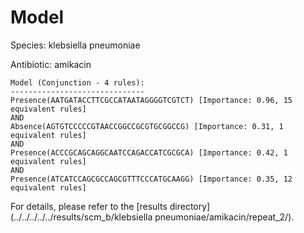
# Model

Species: klebsiella pneumoniae

Antibiotic: amikacin

```
Model (Conjunction - 4 rules):
------------------------------
Presence(AATGATACCTTCGCCATAATAGGGGTCGTCT) [Importance: 0.96, 15 equivalent rules]
AND
Absence(AGTGTCCCCCGTAACCGGCCGCGTGCGGCCG) [Importance: 0.31, 1 equivalent rules]
AND
Presence(ACCCGCAGCAGGCAATCCAGACCATCGCGCA) [Importance: 0.42, 1 equivalent rules]
AND
Presence(ATCATCCAGCGCCAGCGTTTCCCATGCAAGG) [Importance: 0.35, 12 equivalent rules]

```

For details, please refer to the [results directory](../../../../../results/scm_b/klebsiella pneumoniae/amikacin/repeat_2/).

